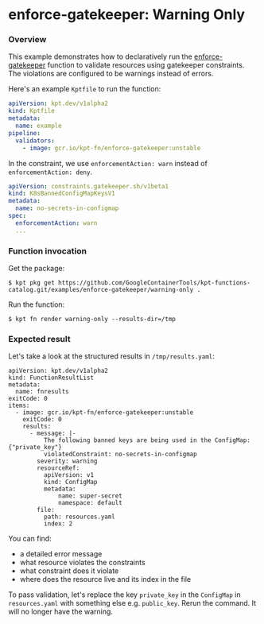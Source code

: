 # enforce-gatekeeper: Warning Only

### Overview

This example demonstrates how to declaratively run the [enforce-gatekeeper]
function to validate resources using gatekeeper constraints. The violations are
configured to be warnings instead of errors.

Here's an example `Kptfile` to run the function:

```yaml
apiVersion: kpt.dev/v1alpha2
kind: Kptfile
metadata:
  name: example
pipeline:
  validators:
    - image: gcr.io/kpt-fn/enforce-gatekeeper:unstable
```

In the constraint, we use `enforcementAction: warn` instead of
`enforcementAction: deny`.

```yaml
apiVersion: constraints.gatekeeper.sh/v1beta1
kind: K8sBannedConfigMapKeysV1
metadata:
  name: no-secrets-in-configmap
spec:
  enforcementAction: warn
  ...
```

### Function invocation

Get the package:

```shell
$ kpt pkg get https://github.com/GoogleContainerTools/kpt-functions-catalog.git/examples/enforce-gatekeeper/warning-only .
```

Run the function:

```shell
$ kpt fn render warning-only --results-dir=/tmp
```

### Expected result

Let's take a look at the structured results in `/tmp/results.yaml`:

```shell
apiVersion: kpt.dev/v1alpha2
kind: FunctionResultList
metadata:
  name: fnresults
exitCode: 0
items:
  - image: gcr.io/kpt-fn/enforce-gatekeeper:unstable
    exitCode: 0
    results:
      - message: |-
          The following banned keys are being used in the ConfigMap: {"private_key"}
          violatedConstraint: no-secrets-in-configmap
        severity: warning
        resourceRef:
          apiVersion: v1
          kind: ConfigMap
          metadata:
              name: super-secret
              namespace: default
        file:
          path: resources.yaml
          index: 2
```

You can find:
- a detailed error message
- what resource violates the constraints
- what constraint does it violate
- where does the resource live and its index in the file

To pass validation, let's replace the key `private_key` in the `ConfigMap` in
`resources.yaml` with something else e.g. `public_key`.
Rerun the command. It will no longer have the warning.

[enforce-gatekeeper]: https://catalog.kpt.dev/enforce-gatekeeper/v0.1/
